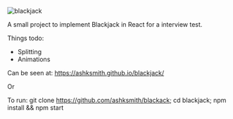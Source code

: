 ![blackjack](https://i.imgur.com/9pLY6tP.png)

A small project to implement Blackjack in React for a interview test. 

Things todo: 
  - Splitting
  - Animations

Can be seen at: https://ashksmith.github.io/blackjack/

Or

To run: git clone https://github.com/ashksmith/blackack; cd blackjack; npm install && npm start
